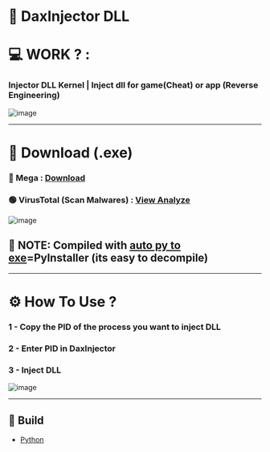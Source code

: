 # __💉 DaxInjector DLL__


# 💻 WORK ? : 
### Injector DLL Kernel | Inject dll for game(Cheat) or app (Reverse Engineering)

![image](https://cdn.discordapp.com/attachments/1146354940491599933/1168518603461632121/image.png?ex=65520ec1&is=653f99c1&hm=a24b02dbb5af1b15c4fe26b3c1a1c94db50e6334aa91eb5bbf37493139283d41&)
____________________________________________________________________________________________________________________________________________________________
# __📡 Download (.exe)__
### 🔴 Mega : [Download](https://mega.nz/file/nYJgBZpJ#uTHNqsX1Y06liCcMJwSWnTuvDVly2RjqtEQA0wjfTys) 
### 🟢 VirusTotal (Scan Malwares) : [View Analyze](https://www.virustotal.com/gui/file-analysis/ODc2YmM0MTkyNTE1ZTY4MjkwN2FkZjVmMmRiMTM0NGM6MTY5ODY2NjYyOA==)
![image](https://cdn.discordapp.com/attachments/1146354940491599933/1168518460804956170/image.png?ex=65520e9f&is=653f999f&hm=902872b46b299d6e638b7cf7a822938aebb83428fd7f02d204500563ba891dc0&)
## 📑 __NOTE:__ Compiled with [auto py to exe](https://github.com/brentvollebregt/auto-py-to-exe)=PyInstaller (its easy to decompile)
____________________________________________________________________________________________________________________________________________________________
# ⚙ __How To Use ?__

### 1 - Copy the PID of the process you want to inject DLL
### 2 - Enter PID in DaxInjector
### 3 - Inject DLL

![image](https://cdn.discordapp.com/attachments/1146354940491599933/1168519202047524905/image.png?ex=65520f4f&is=653f9a4f&hm=b2d805c8a282fbe35094bf7cb3c0dcb6120c9baca9dbec3edbed68206e160a59&)
____________________________________________________________________________________________________________________________________________________________


## 🔨 __Build__
* [Python](https://www.python.org/)
